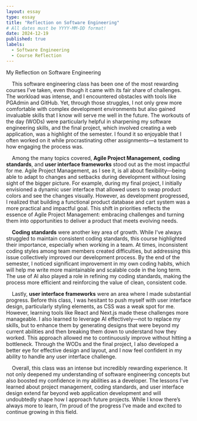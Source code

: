 ```yaml
---
layout: essay
type: essay
title: "Reflection on Software Engineering"
# All dates must be YYYY-MM-DD format!
date: 2024-12-19
published: true
labels:
  - Software Engineering
  - Course Reflection
---
```


My Reflection on Software Engineering 

&nbsp;&nbsp;&nbsp;&nbsp;This software engineering class has been one of the most rewarding courses I’ve taken, even though it came with its fair share of challenges. The workload was intense, and I encountered obstacles with tools like PGAdmin and GitHub. Yet, through those struggles, I not only grew more comfortable with complex development environments but also gained invaluable skills that I know will serve me well in the future. The workouts of the day (WODs) were particularly helpful in sharpening my software engineering skills, and the final project, which involved creating a web application, was a highlight of the semester. I found it so enjoyable that I often worked on it while procrastinating other assignments—a testament to how engaging the process was.

&nbsp;&nbsp;&nbsp;&nbsp;Among the many topics covered, **Agile Project Management**, **coding standards**, and **user interface frameworks** stood out as the most impactful for me. Agile Project Management, as I see it, is all about flexibility—being able to adapt to changes and setbacks during development without losing sight of the bigger picture. For example, during my final project, I initially envisioned a dynamic user interface that allowed users to swap product colors and see the changes visually. However, as development progressed, I realized that building a functional product database and cart system was a more practical and impactful goal. This shift in priorities reflects the essence of Agile Project Management: embracing challenges and turning them into opportunities to deliver a product that meets evolving needs.

&nbsp;&nbsp;&nbsp;&nbsp;**Coding standards** were another key area of growth. While I’ve always struggled to maintain consistent coding standards, this course highlighted their importance, especially when working in a team. At times, inconsistent coding styles among team members created difficulties, but addressing this issue collectively improved our development process. By the end of the semester, I noticed significant improvement in my own coding habits, which will help me write more maintainable and scalable code in the long term. The use of AI also played a role in refining my coding standards, making the process more efficient and reinforcing the value of clean, consistent code.

&nbsp;&nbsp;&nbsp;&nbsp;Lastly, **user interface frameworks** were an area where I made substantial progress. Before this class, I was hesitant to push myself with user interface design, particularly styling elements, as CSS was a weak spot for me. However, learning tools like React and Next.js made these challenges more manageable. I also learned to leverage AI effectively—not to replace my skills, but to enhance them by generating designs that were beyond my current abilities and then breaking them down to understand how they worked. This approach allowed me to continuously improve without hitting a bottleneck. Through the WODs and the final project, I also developed a better eye for effective design and layout, and I now feel confident in my ability to handle any user interface challenge.

&nbsp;&nbsp;&nbsp;&nbsp;Overall, this class was an intense but incredibly rewarding experience. It not only deepened my understanding of software engineering concepts but also boosted my confidence in my abilities as a developer. The lessons I’ve learned about project management, coding standards, and user interface design extend far beyond web application development and will undoubtedly shape how I approach future projects. While I know there’s always more to learn, I’m proud of the progress I’ve made and excited to continue growing in this field.
